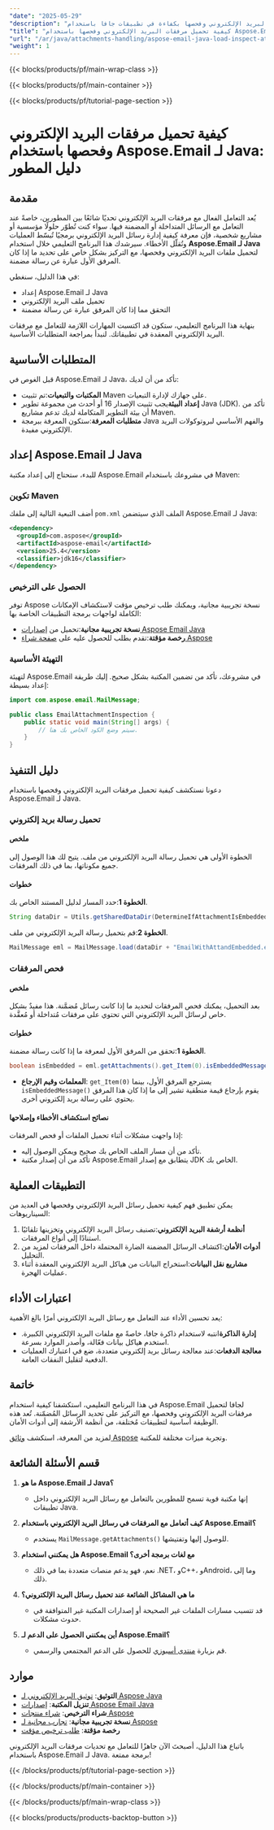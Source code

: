 ```yaml
---
"date": "2025-05-29"
"description": "تعلّم كيفية تحميل مرفقات البريد الإلكتروني وفحصها بكفاءة في تطبيقات جافا باستخدام Aspose.Email. اكتشف حلولاً عملية للتعامل مع الرسائل المضمنة من خلال دليلنا المفصل."
"title": "كيفية تحميل مرفقات البريد الإلكتروني وفحصها باستخدام Aspose.Email لـ Java - دليل المطور"
"url": "/ar/java/attachments-handling/aspose-email-java-load-inspect-attachments/"
"weight": 1
---
```


{{< blocks/products/pf/main-wrap-class >}}

{{< blocks/products/pf/main-container >}}

{{< blocks/products/pf/tutorial-page-section >}}
# كيفية تحميل مرفقات البريد الإلكتروني وفحصها باستخدام Aspose.Email لـ Java: دليل المطور

## مقدمة
يُعد التعامل الفعال مع مرفقات البريد الإلكتروني تحديًا شائعًا بين المطورين، خاصةً عند التعامل مع الرسائل المتداخلة أو المضمنة فيها. سواء كنت تُطوّر حلولًا مؤسسية أو مشاريع شخصية، فإن معرفة كيفية إدارة رسائل البريد الإلكتروني برمجيًا تُبسّط العمليات وتُقلّل الأخطاء. سيرشدك هذا البرنامج التعليمي خلال استخدام **Aspose.Email لـ Java** لتحميل ملفات البريد الإلكتروني وفحصها، مع التركيز بشكل خاص على تحديد ما إذا كان المرفق الأول عبارة عن رسالة مضمنة.

في هذا الدليل، سنغطي:
- إعداد Aspose.Email لـ Java
- تحميل ملف البريد الإلكتروني
- التحقق مما إذا كان المرفق عبارة عن رسالة مضمنة

بنهاية هذا البرنامج التعليمي، ستكون قد اكتسبت المهارات اللازمة للتعامل مع مرفقات البريد الإلكتروني المعقدة في تطبيقاتك. لنبدأ بمراجعة المتطلبات الأساسية.

## المتطلبات الأساسية
قبل الغوص في Aspose.Email لـ Java، تأكد من أن لديك:
- **المكتبات والتبعيات**:تم تثبيت Maven على جهازك لإدارة التبعيات.
- **إعداد البيئة**يجب تثبيت الإصدار 16 أو أحدث من مجموعة تطوير Java (JDK). تأكد من أن بيئة التطوير المتكاملة لديك تدعم مشاريع Maven.
- **متطلبات المعرفة**:ستكون المعرفة ببرمجة Java والفهم الأساسي لبروتوكولات البريد الإلكتروني مفيدة.

## إعداد Aspose.Email لـ Java
للبدء، ستحتاج إلى إعداد مكتبة Aspose.Email في مشروعك باستخدام Maven:

### تكوين Maven
أضف التبعية التالية إلى ملفك `pom.xml` الملف الذي سيتضمن Aspose.Email لـ Java:

```xml
<dependency>
  <groupId>com.aspose</groupId>
  <artifactId>aspose-email</artifactId>
  <version>25.4</version>
  <classifier>jdk16</classifier>
</dependency>
```

### الحصول على الترخيص
توفر Aspose نسخة تجريبية مجانية، ويمكنك طلب ترخيص مؤقت لاستكشاف الإمكانات الكاملة لواجهات برمجة التطبيقات الخاصة بها:
- **نسخة تجريبية مجانية**:تحميل من [إصدارات Aspose Email Java](https://releases.aspose.com/email/java/)
- **رخصة مؤقتة**:تقدم بطلب للحصول عليه على [صفحة شراء Aspose](https://purchase.aspose.com/temporary-license/)

### التهيئة الأساسية
لتهيئة Aspose.Email في مشروعك، تأكد من تضمين المكتبة بشكل صحيح. إليك طريقة إعداد بسيطة:

```java
import com.aspose.email.MailMessage;

public class EmailAttachmentInspection {
    public static void main(String[] args) {
        // سيتم وضع الكود الخاص بك هنا.
    }
}
```

## دليل التنفيذ
دعونا نستكشف كيفية تحميل مرفقات البريد الإلكتروني وفحصها باستخدام Aspose.Email لـ Java.

### تحميل رسالة بريد إلكتروني
#### ملخص
الخطوة الأولى هي تحميل رسالة البريد الإلكتروني من ملف. يتيح لك هذا الوصول إلى جميع مكوناتها، بما في ذلك المرفقات.

#### خطوات
**الخطوة 1**:حدد المسار لدليل المستند الخاص بك.

```java
String dataDir = Utils.getSharedDataDir(DetermineIfAttachmentIsEmbeddedMessage.class) + "YOUR_DOCUMENT_DIRECTORY/";
```

**الخطوة 2**:قم بتحميل رسالة البريد الإلكتروني من ملف.

```java
MailMessage eml = MailMessage.load(dataDir + "EmailWithAttandEmbedded.eml");
```

### فحص المرفقات
#### ملخص
بعد التحميل، يمكنك فحص المرفقات لتحديد ما إذا كانت رسائل مُضمَّنة. هذا مفيدٌ بشكل خاص لرسائل البريد الإلكتروني التي تحتوي على مرفقات مُتداخلة أو مُعقَّدة.

#### خطوات
**الخطوة 1**:تحقق من المرفق الأول لمعرفة ما إذا كانت رسالة مضمنة.

```java
boolean isEmbedded = eml.getAttachments().get_Item(0).isEmbeddedMessage();
```
- **المعلمات وقيم الإرجاع**: `get_Item(0)` يسترجع المرفق الأول، بينما `isEmbeddedMessage()` يقوم بإرجاع قيمة منطقية تشير إلى ما إذا كان هذا المرفق يحتوي على رسالة بريد إلكتروني أخرى.
  

#### نصائح استكشاف الأخطاء وإصلاحها
إذا واجهت مشكلات أثناء تحميل الملفات أو فحص المرفقات:
- تأكد من أن مسار الملف الخاص بك صحيح ويمكن الوصول إليه.
- تأكد من أن إصدار مكتبة Aspose.Email يتطابق مع إصدار JDK الخاص بك.

## التطبيقات العملية
يمكن تطبيق فهم كيفية تحميل رسائل البريد الإلكتروني وفحصها في العديد من السيناريوهات:
1. **أنظمة أرشفة البريد الإلكتروني**:تصنيف رسائل البريد الإلكتروني وتخزينها تلقائيًا استنادًا إلى أنواع المرفقات.
2. **أدوات الأمان**:اكتشاف الرسائل المضمنة الضارة المحتملة داخل المرفقات لمزيد من التحليل.
3. **مشاريع نقل البيانات**:استخراج البيانات من هياكل البريد الإلكتروني المعقدة أثناء عمليات الهجرة.

## اعتبارات الأداء
يعد تحسين الأداء عند التعامل مع رسائل البريد الإلكتروني أمرًا بالغ الأهمية:
- **إدارة الذاكرة**انتبه لاستخدام ذاكرة جافا، خاصةً مع ملفات البريد الإلكتروني الكبيرة. استخدم هياكل بيانات فعّالة، وأصدر الموارد بسرعة.
- **معالجة الدفعات**:عند معالجة رسائل بريد إلكتروني متعددة، ضع في اعتبارك العمليات الدفعية لتقليل النفقات العامة.
  
## خاتمة
في هذا البرنامج التعليمي، استكشفنا كيفية استخدام Aspose.Email لجافا لتحميل مرفقات البريد الإلكتروني وفحصها، مع التركيز على تحديد الرسائل المُضمّنة. تُعد هذه الوظيفة أساسية لتطبيقات مُختلفة، من أنظمة الأرشفة إلى أدوات الأمان.

لمزيد من المعرفة، استكشف [وثائق Aspose](https://reference.aspose.com/email/java/) وتجربة ميزات مختلفة للمكتبة.

## قسم الأسئلة الشائعة
1. **ما هو Aspose.Email لـ Java؟**
   - إنها مكتبة قوية تسمح للمطورين بالتعامل مع رسائل البريد الإلكتروني داخل تطبيقات Java.
   
2. **كيف أتعامل مع المرفقات في رسائل البريد الإلكتروني باستخدام Aspose.Email؟**
   - يستخدم `MailMessage.getAttachments()` للوصول إليها وتفتيشها.

3. **هل يمكنني استخدام Aspose.Email مع لغات برمجة أخرى؟**
   - نعم، فهو يدعم منصات متعددة بما في ذلك .NET، وC++، وAndroid، وما إلى ذلك.
   
4. **ما هي المشاكل الشائعة عند تحميل رسائل البريد الإلكتروني؟**
   - قد تتسبب مسارات الملفات غير الصحيحة أو إصدارات المكتبة غير المتوافقة في حدوث مشكلات.

5. **أين يمكنني الحصول على الدعم لـ Aspose.Email؟**
   - قم بزيارة [منتدى أسبوزي](https://forum.aspose.com/c/email/10) للحصول على الدعم المجتمعي والرسمي.

## موارد
- **التوثيق**: [توثيق البريد الإلكتروني لـ Aspose Java](https://reference.aspose.com/email/java/)
- **تنزيل المكتبة**: [إصدارات Aspose Email Java](https://releases.aspose.com/email/java/)
- **شراء الترخيص**: [شراء منتجات Aspose](https://purchase.aspose.com/buy)
- **نسخة تجريبية مجانية**: [تجارب مجانية لـ Aspose](https://releases.aspose.com/email/java/)
- **رخصة مؤقتة**: [طلب ترخيص مؤقت](https://purchase.aspose.com/temporary-license/)

باتباع هذا الدليل، أصبحتَ الآن جاهزًا للتعامل مع تحديات مرفقات البريد الإلكتروني باستخدام Aspose.Email لـ Java. برمجة ممتعة!

{{< /blocks/products/pf/tutorial-page-section >}}

{{< /blocks/products/pf/main-container >}}

{{< /blocks/products/pf/main-wrap-class >}}

{{< blocks/products/products-backtop-button >}}
